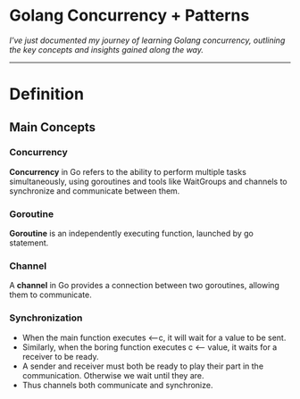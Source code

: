 # Golang Concurrency + Patterns

*I've just documented my journey of learning Golang concurrency, outlining the key concepts and insights gained along the way.*
***
# Definition
## Main Concepts
### Concurrency
**Concurrency** in Go refers to the ability to perform multiple tasks simultaneously, using goroutines and tools like WaitGroups and channels to synchronize and communicate between them.
### Goroutine
**Goroutine** is an independently executing function, launched by go statement.
### Channel
A **channel** in Go provides a connection between two goroutines, allowing them to communicate.
### Synchronization
- When the main function executes <–c, it will wait for a value to be sent.
- Similarly, when the boring function executes c <– value, it waits for a receiver to be ready.
- A sender and receiver must both be ready to play their part in the communication. Otherwise we wait until they are.
- Thus channels both communicate and synchronize. 